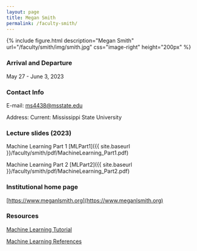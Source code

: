 ```yaml
---
layout: page
title: Megan Smith
permalink: /faculty-smith/
---
```

{% include figure.html description="Megan Smith" url="/faculty/smith/img/smith.jpg" css="image-right" height="200px" %}

### Arrival and Departure

May 27 - June 3, 2023

### Contact Info 
E-mail: [ms4438@msstate.edu](mailto:ms4438@msstate.edu)

Address: Current: Mississippi State University

### Lecture slides (2023)
Machine Learning Part 1 [MLPart1]({{ site.baseurl }}/faculty/smith/pdf/MachineLearning_Part1.pdf)

Machine Learning Part 2 [MLPart2]({{ site.baseurl }}/faculty/smith/pdf/MachineLearning_Part2.pdf)

### Institutional home page 
[https://www.meganlsmith.org](https://www.meganlsmith.org)

### Resources
[Machine Learning Tutorial](/faculty/smith/tutorial/Machine_Learning_for_Population_Genetics.ipynb)

[Machine Learning References](/faculty/smith/pdf/References.pdf)
